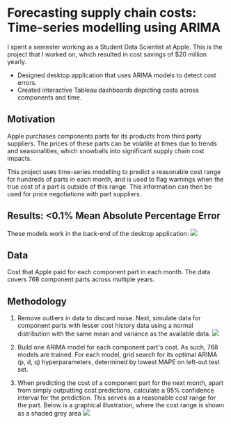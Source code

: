 # Forecasting supply chain costs: Time-series modelling using ARIMA
I spent a semester working as a Student Data Scientist at Apple. This is the project that I worked on, which resulted in cost savings of $20 million yearly.
- Designed desktop application that uses ARIMA models to detect cost errors.
- Created interactive Tableau dashboards depicting costs across components and time.
 
 
## Motivation
Apple purchases components parts for its products from third party suppliers. The prices of these parts can be volatile at times due to trends and seasonalities, which snowballs into significant supply chain cost impacts.

This project uses time-series modelling to predict a reasonable cost range for hundreds of parts in each month, and is used to flag warnings when the true cost of a part is outside of this range. This information can then be used for price negotiations with part suppliers.


## Results: <0.1% Mean Absolute Percentage Error
These models work in the back-end of the desktop application:
<img class="img-fluid" src="assets/images/portfolio/apple/desktop_application.png">


## Data
Cost that Apple paid for each component part in each month. The data covers 768 component parts across multiple years.


## Methodology
1. Remove outliers in data to discard noise. Next, simulate data for component parts with lesser cost history data using a normal distribution with the same mean and variance as the available data.
   <img class="img-fluid" src="assets/images/portfolio/apple/data_simulation.png">

2. Build one ARIMA model for each component part's cost. As such, 768 models are trained. For each model, grid search for its optimal ARIMA (p, d, q) hyperparameters, determined by lowest MAPE on left-out test set.

3. When predicting the cost of a component part for the next month, apart from simply outputting cost predictions, calculate a 95% confidence interval for the prediction. This serves as a reasonable cost range for the part. Below is a graphical illustration, where the cost range is shown as a shaded grey area
    <img class="img-fluid" src="assets/images/portfolio/apple/prediction.png">
